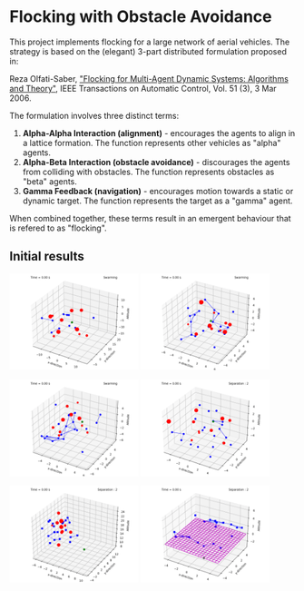 # Flocking with Obstacle Avoidance

This project implements flocking for a large network of aerial vehicles. The strategy is based on the (elegant) 3-part distributed formulation proposed in:

Reza Olfati-Saber, ["Flocking for Multi-Agent Dynamic Systems: Algorithms and Theory"](https://ieeexplore.ieee.org/document/1605401), IEEE Transactions on Automatic Control, 
Vol. 51 (3), 3 Mar 2006.

The formulation involves three distinct terms:

1. **Alpha-Alpha Interaction (alignment)** - encourages the agents to align in a lattice formation. The function represents other vehicles as "alpha" agents. 
2. **Alpha-Beta Interaction (obstacle avoidance)** - discourages the agents from colliding with obstacles. The function represents obstacles as "beta" agents.
3. **Gamma Feedback (navigation)** - encourages motion towards a static or dynamic target. The function represents the target as a "gamma" agent.

When combined together, these terms result in an emergent behaviour that is refered to as "flocking". 


## Initial results

<p float="center">
  <img src="https://github.com/tjards/flocking_network/blob/master/Figs/animation_worx.gif" width="45%" />
   <img src="https://github.com/tjards/flocking_network/blob/master/Figs/animation_worx2.gif" width="45%" />
</p>

<div align="left"> 


<p float="center">
  <img src="https://github.com/tjards/flocking_network/blob/master/Figs/animation_worx3.gif" width="45%" />
   <img src="https://github.com/tjards/flocking_network/blob/master/Figs/animation_worx4.gif" width="45%" />
</p>

<div align="left"> 


<p float="center">
     <img src="https://github.com/tjards/flocking_network/blob/master/Figs/animation_worx5.gif" width="45%" />
  <img src="https://github.com/tjards/flocking_network/blob/master/Figs/animation_plane1.gif" width="45%" />
</p>

<div align="left"> 